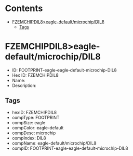 



Contents
========

* [FZEMCHIPDIL8>eagle-default/microchip/DIL8](#fzemchipdil8eagle-defaultmicrochipdil8)
	* [Tags](#tags)

# FZEMCHIPDIL8>eagle-default/microchip/DIL8

- ID: FOOTPRINT-eagle-eagle-default-microchip-DIL8
- Hex ID: FZEMCHIPDIL8
- Name: 
- Description: 

## Tags

- hexID: FZEMCHIPDIL8
- oompType: FOOTPRINT
- oompSize: eagle
- oompColor: eagle-default
- oompDesc: microchip
- oompIndex: DIL8
- oompName: eagle-default/microchip/DIL8
- oompID: FOOTPRINT-eagle-eagle-default-microchip-DIL8

